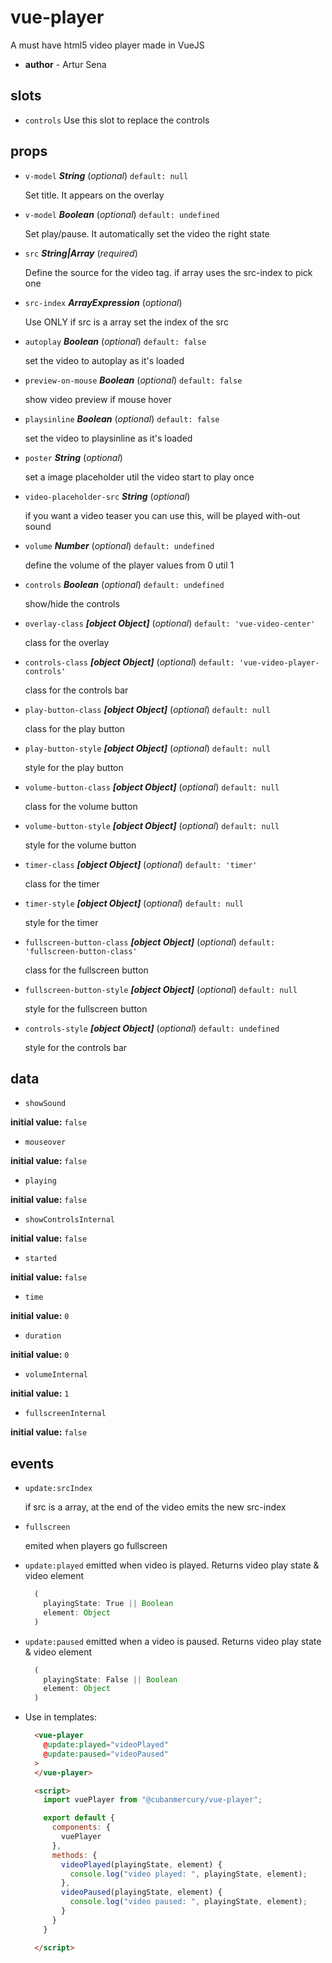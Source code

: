 # vue-player 

A must have html5 video player made in VueJS 

- **author** - Artur  Sena 

## slots 

- `controls` Use this slot to replace the controls 

## props 

- `v-model` ***String*** (*optional*) `default: null` 

  Set title.
  It appears on the overlay 

- `v-model` ***Boolean*** (*optional*) `default: undefined` 

  Set play/pause.
  It automatically set the video the right state 

- `src` ***String|Array*** (*required*) 

  Define the source for the video tag.
  if array uses the src-index to pick one 

- `src-index` ***ArrayExpression*** (*optional*) 

  Use ONLY if src is a array
  set the index of the src 

- `autoplay` ***Boolean*** (*optional*) `default: false` 

  set the video to autoplay as it's loaded 

- `preview-on-mouse` ***Boolean*** (*optional*) `default: false` 

  show video preview if mouse hover 

- `playsinline` ***Boolean*** (*optional*) `default: false` 

  set the video to playsinline as it's loaded 

- `poster` ***String*** (*optional*) 

  set a image placeholder util the video start to play once 

- `video-placeholder-src` ***String*** (*optional*) 

  if you want a video teaser you can use this, will be played with-out sound 

- `volume` ***Number*** (*optional*) `default: undefined` 

  define the volume of the player
  values from 0 util 1 

- `controls` ***Boolean*** (*optional*) `default: undefined` 

  show/hide the controls 

- `overlay-class` ***[object Object]*** (*optional*) `default: 'vue-video-center'` 

  class for the overlay 

- `controls-class` ***[object Object]*** (*optional*) `default: 'vue-video-player-controls'` 

  class for the controls bar 

- `play-button-class` ***[object Object]*** (*optional*) `default: null` 

  class for the play button 

- `play-button-style` ***[object Object]*** (*optional*) `default: null` 

  style for the play button 

- `volume-button-class` ***[object Object]*** (*optional*) `default: null` 

  class for the volume button 

- `volume-button-style` ***[object Object]*** (*optional*) `default: null` 

  style for the volume button 

- `timer-class` ***[object Object]*** (*optional*) `default: 'timer'` 

  class for the timer 

- `timer-style` ***[object Object]*** (*optional*) `default: null` 

  style for the timer 

- `fullscreen-button-class` ***[object Object]*** (*optional*) `default: 'fullscreen-button-class'` 

  class for the fullscreen button 

- `fullscreen-button-style` ***[object Object]*** (*optional*) `default: null` 

  style for the fullscreen button 

- `controls-style` ***[object Object]*** (*optional*) `default: undefined` 

  style for the controls bar 

## data 

- `showSound` 

**initial value:** `false` 

- `mouseover` 

**initial value:** `false` 

- `playing` 

**initial value:** `false` 

- `showControlsInternal` 

**initial value:** `false` 

- `started` 

**initial value:** `false` 

- `time` 

**initial value:** `0` 

- `duration` 

**initial value:** `0` 

- `volumeInternal` 

**initial value:** `1` 

- `fullscreenInternal` 

**initial value:** `false` 

## events 

- `update:srcIndex` 

  if src is a array, at the end of the video emits the new src-index 

- `fullscreen` 

  emited when players go fullscreen 

- `update:played`
  emitted when video is played.  Returns video play state & video element
  ``` typescript
    (
      playingState: True || Boolean
      element: Object
    )
  ```

- `update:paused`
  emitted when a video is paused.  Returns video play state & video element
  ``` typescript
    (
      playingState: False || Boolean
      element: Object
    )
  ```

- Use in templates:
  ``` html
    <vue-player
      @update:played="videoPlayed"
      @update:paused="videoPaused"
    >
    </vue-player>

    <script>
      import vuePlayer from "@cubanmercury/vue-player";

      export default {
        components: {
          vuePlayer
        },
        methods: {
          videoPlayed(playingState, element) {
            console.log("video played: ", playingState, element);
          },
          videoPaused(playingState, element) {
            console.log("video paused: ", playingState, element);
          }
        }
      }

    </script>
  ```
